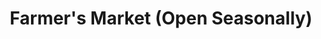 ---
title: "Farmer's Market (Open Seasonally)"
url: /cobourg/farmers-market-open-seasonally/
shop: supermarket
---